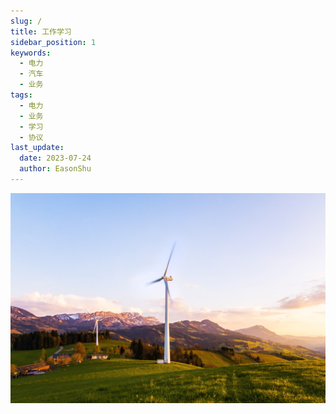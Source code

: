 ```yaml
---
slug: /
title: 工作学习
sidebar_position: 1
keywords:
  - 电力
  - 汽车
  - 业务
tags:
  - 电力
  - 业务
  - 学习
  - 协议
last_update:
  date: 2023-07-24
  author: EasonShu
---
```

![power](../images/power.jpg)


